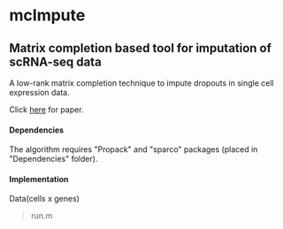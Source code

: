 # mcImpute
## Matrix completion based tool for imputation of scRNA-seq data 
A low-rank matrix completion technique to impute dropouts in single cell expression data. 

Click [here](www.google.com) for paper.

#### Dependencies 
The algorithm requires "Propack" and "sparco" packages (placed in "Dependencies" folder).

#### Implementation
Data(cells x genes)

> run.m
